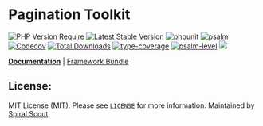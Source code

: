 # Pagination Toolkit

[![PHP Version Require](https://poser.pugx.org/spiral/pagination/require/php)](https://packagist.org/packages/spiral/pagination)
[![Latest Stable Version](https://poser.pugx.org/spiral/pagination/v/stable)](https://packagist.org/packages/spiral/pagination)
[![phpunit](https://github.com/spiral/pagination/actions/workflows/phpunit.yml/badge.svg)](https://github.com/spiral/pagination/actions)
[![psalm](https://github.com/spiral/pagination/actions/workflows/psalm.yml/badge.svg)](https://github.com/spiral/pagination/actions)
[![Codecov](https://codecov.io/gh/spiral/pagination/branch/master/graph/badge.svg)](https://codecov.io/gh/spiral/pagination/)
[![Total Downloads](https://poser.pugx.org/spiral/pagination/downloads)](https://packagist.org/packages/spiral/pagination)
[![type-coverage](https://shepherd.dev/github/spiral/pagination/coverage.svg)](https://shepherd.dev/github/spiral/pagination)
[![psalm-level](https://shepherd.dev/github/spiral/pagination/level.svg)](https://shepherd.dev/github/spiral/pagination)
<a href="https://discord.gg/8bZsjYhVVk"><img src="https://img.shields.io/badge/discord-chat-magenta.svg"></a>

<b>[Documentation](https://spiral.dev/docs)</b> | [Framework Bundle](https://github.com/spiral/framework)

## License:

MIT License (MIT). Please see [`LICENSE`](./LICENSE) for more information. Maintained by [Spiral Scout](https://spiralscout.com).

